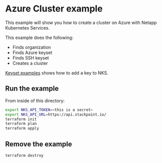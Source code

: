 # Azure Cluster example

This example will show you how to create a cluster on Azure with Netapp Kubernetes Services.

This example does the following:
- Finds organization
- Finds Azure keyset
- Finds SSH keyset
- Creates a cluster

[Keyset examples](/examples/keysets) shows how to add a key to NKS.

## Run the example

From inside of this directory:

```bash
export NKS_API_TOKEN=<this is a secret>
export NKS_API_URL=https://api.stackpoint.io/
terraform init
terraform plan
terraform apply
```

## Remove the example

```bash
terraform destroy